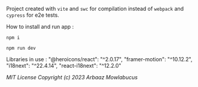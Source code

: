 Project created with `vite` and `swc` for compilation instead of `webpack` and `cypress` for e2e tests.

How to install and run app :

`npm i`

`npm run dev`

Libraries in use : 
    "@heroicons/react": "^2.0.17",
    "framer-motion": "^10.12.2",
    "i18next": "^22.4.14",
    "react-i18next": "^12.2.0"

*MIT License*
*Copyright (c) 2023 Arbaaz Mowlabucus*
